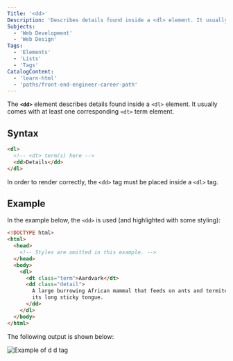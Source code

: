 ```yaml
---
Title: '<dd>'
Description: 'Describes details found inside a <dl> element. It usually comes with at least one correspoinding <dt> term tag.'
Subjects:
  - 'Web Development'
  - 'Web Design'
Tags:
  - 'Elements'
  - 'Lists'
  - 'Tags'
CatalogContent:
  - 'learn-html'
  - 'paths/front-end-engineer-career-path'
---
```


The **`<dd>`** element describes details found inside a `<dl>` element. It usually comes with at least one corresponding `<dt>` term element.

## Syntax

```html
<dl>
  <!-- <dt> term(s) here -->
  <dd>Details</dd>
</dl>
```

In order to render correctly, the `<dd>` tag must be placed inside a `<dl>` tag.

## Example

In the example below, the `<dd>` is used (and highlighted with some styling):

```html
<!DOCTYPE html>
<html>
  <head>
    <!-- Styles are omitted in this example. -->
  </head>
  <body>
    <dl>
      <dt class="term">Aardvark</dt>
      <dd class="detail">
        A large burrowing African mammal that feeds on ants and termites with
        its long sticky tongue.
      </dd>
    </dl>
  </body>
</html>
```

The following output is shown below:

![Example of d d tag](https://raw.githubusercontent.com/Codecademy/docs/main/media/dd-tag-example.png)
